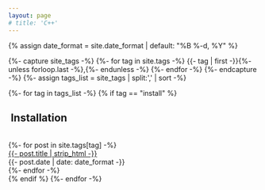 ```yaml
---
layout: page
# title: 'C++'
---
```

<!-- <hr/> -->
{% assign date_format = site.date_format | default: "%B %-d, %Y" %}

{%- capture site_tags -%}
    {%- for tag in site.tags -%}
        {{- tag | first -}}{%- unless forloop.last -%},{%- endunless -%}
    {%- endfor -%}
{%- endcapture -%}
{%- assign tags_list = site_tags | split:',' | sort -%}

<!-- 파란색 태그 무늬 -->
<!-- {%- for tag in tags_list -%}
    <a href="#{{- tag -}}" class="btn btn-primary tag-btn"><i class="fas fa-tag" aria-hidden="true"></i>&nbsp;{{- tag -}}&nbsp;({{site.tags[tag].size}})</a>
{%- endfor -%} -->

<div id="full-tags-list">
{%- for tag in tags_list -%}
    {% if tag == "install" %}
    <h2 id="{{- tag -}}" class="linked-section">
        <i class="fas fa-tag" aria-hidden="true"> </i>
        &nbsp;Installation&nbsp;<!-- ({{site.tags[tag].size}}) -->
    </h2>
    <br/>
    <div class="post-list">
        {%- for post in site.tags[tag] -%}
            <div class="tag-entry">
                <a href="{{ post.url | relative_url }}">{{- post.title | strip_html -}}</a>
                <div class="entry-date">
                    <time datetime="{{- post.date | date_to_xmlschema -}}">{{- post.date | date: date_format -}}</time>
                </div>
            </div>
        {%- endfor -%}
    </div>
    {% endif %}
{%- endfor -%}
</div>
